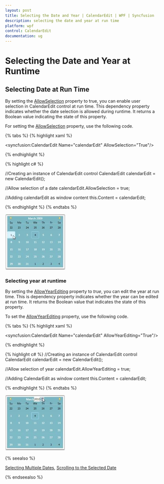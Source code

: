 ```yaml
---
layout: post
title: Selecting the Date and Year | CalendarEdit | WPF | Syncfusion
description: selecting the date and year at run time
platform: wpf
control: CalendarEdit
documentation: ug
---
```


# Selecting the Date and Year at Runtime

## Selecting Date at Run Time

By setting the [AllowSelection](https://help.syncfusion.com/cr/wpf/Syncfusion.Shared.Wpf~Syncfusion.Windows.Shared.CalendarEdit~AllowSelection.html) property to true, you can enable user selection in CalendarEdit control at run time. This dependency property indicates whether the date selection is allowed during runtime. It returns a Boolean value indicating the state of this property.

For setting the [AllowSelection](https://help.syncfusion.com/cr/wpf/Syncfusion.Shared.Wpf~Syncfusion.Windows.Shared.CalendarEdit~AllowSelection.html) property, use the following code.

{% tabs %}
{% highlight xaml %}

<!-- Adding calendar with allow selection of a date -->
<syncfusion:CalendarEdit Name="calendarEdit" AllowSelection="True"/>

{% endhighlight %}

{% highlight c# %}

//Creating an instance of CalendarEdit control
CalendarEdit calendarEdit = new CalendarEdit();

//Allow selection of a date
calendarEdit.AllowSelection = true;

//Adding calendarEdit as window content
this.Content = calendarEdit;

{% endhighlight %}
{% endtabs %}

![Date selection at run time](Selecting-the-Date-and-Year-at-Run-Time_images/Selecting-the-Date-and-Year-at-Run-Time_img1.jpeg)

### Selecting year at runtime

By setting the [AllowYearEditing](https://help.syncfusion.com/cr/wpf/Syncfusion.Shared.Wpf~Syncfusion.Windows.Shared.CalendarEdit~AllowYearEditing.html) property to _true_, you can edit the year at run time. This is dependency property indicates whether the year can be edited at run time. It returns the Boolean value that indicates the state of this property.

To set the [AllowYearEditing](https://help.syncfusion.com/cr/wpf/Syncfusion.Shared.Wpf~Syncfusion.Windows.Shared.CalendarEdit~AllowYearEditing.html) property, use the following code.

{% tabs %}
{% highlight xaml %}
<!-- Setting AllowYearEditing property-->
<syncfusion:CalendarEdit Name="calendarEdit" AllowYearEditing="True"/>

{% endhighlight %}

{% highlight c# %}
//Creating an instance of CalendarEdit control
CalendarEdit calendarEdit = new CalendarEdit();

//Allow selection of year
calendarEdit.AllowYearEditing = true;

//Adding CalendarEdit as window content
this.Content = calendarEdit;

{% endhighlight %}
{% endtabs %}

![Selecting year at run time](Selecting-the-Date-and-Year-at-Run-Time_images/Selecting-the-Date-and-Year-at-Run-Time_img2.jpeg)

{% seealso %}

[Selecting Multiple Dates](/wpf/calendaredit/selecting-multiple-dates), [Scrolling to the Selected Date](/wpf/calendaredit/run-time-features#scrolling-to-the-selected-date)

{% endseealso %}
